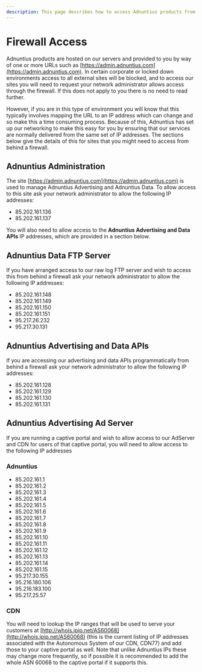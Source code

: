 ```yaml
---
description: This page describes how to access Adnuntius products from behind a firewall
---
```


# Firewall Access

Adnuntius products are hosted on our servers and provided to you by way of one or more URLs such as [https://admin.adnuntius.com](https://admin.adnuntius.com). In certain corporate or locked down environments access to all external sites will be blocked, and to access our sites you will need to request your network administrator allows access through the firewall. If this does not apply to you there is no need to read further.

However, if you are in this type of environment you will know that this typically involves mapping the URL to an IP address which can change and so make this a time consuming process. Because of this, Adnuntius has set up our networking to make this easy for you by ensuring that our services are normally delivered from the same set of IP addresses. The sections below give the details of this for sites that you might need to access from behind a firewall.

## Adnuntius Administration

The site [https://admin.adnuntius.com](https://admin.adnuntius.com) is used to manage Adnuntius Advertising and Adnuntius Data. To allow access to this site ask your network administrator to allow the following IP addresses:

* 85.202.161.136
* 85.202.161.137

You will also need to allow access to the **Adnuntius Advertising and Data APIs** IP addresses, which are provided in a section below.

## Adnuntius Data FTP Server

If you have arranged access to our raw log FTP server and wish to access this from behind a firewall ask your network administrator to allow the following IP addresses:

* 85.202.161.148
* 85.202.161.149
* 85.202.161.150
* 85.202.161.151
* 95.217.26.232 
* 95.217.30.131

## Adnuntius Advertising and Data APIs

If you are accessing our advertising and data APIs programmatically from behind a firewall ask your network administrator to allow the following IP addresses:

* 85.202.161.128
* 85.202.161.129
* 85.202.161.130
* 85.202.161.131

## Adnuntius Advertising Ad Server

If you are running a captive portal and wish to allow access to our AdServer and CDN for users of that captive portal, you will need to allow access to the following IP addresses

### Adnuntius

* 85.202.161.1
* 85.202.161.2
* 85.202.161.3
* 85.202.161.4
* 85.202.161.5
* 85.202.161.6
* 85.202.161.7
* 85.202.161.8
* 85.202.161.9
* 85.202.161.10
* 85.202.161.11
* 85.202.161.12
* 85.202.161.13
* 85.202.161.14
* 85.202.161.15
* 95.217.30.155
* 95.216.180.106
* 95.216.183.100
* 95.217.25.57

### CDN

You will need to lookup the IP ranges that will be used to serve your customers at [http://whois.ipip.net/AS60068](http://whois.ipip.net/AS60068) \(this is the current listing of IP addresses associated with the Autonomous System of our CDN, CDN77\) and add those to your captive portal as well. Note that unlike Adnuntius IPs these may change more frequently, so if possible it is recommended to add the whole ASN 60068 to the captive portal if it supports this.

